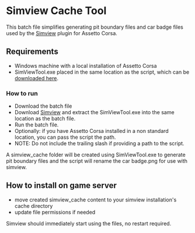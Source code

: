 # Simview Cache Tool
This batch file simplifies generating pit boundary files and car badge files used by the [Simview][1] plugin for Assetto Corsa.

## Requirements
* Windows machine with a local installation of Assetto Corsa
* SimViewTool.exe placed in the same location as the script, which can be [downloaded here][1].

### How to run
* Download the batch file
* Download [Simview][1] and extract the SimViewTool.exe into the same location as the batch file.
* Run the batch file.
* Optionally: if you have Assetto Corsa installed in a non standard location, you can pass the script the path.
* NOTE: Do not include the trailing slash if providing a path to the script.

A simview_cache folder will be created using SimViewTool.exe to generate pit boundary files and the script will rename the car badge.png for use with simview.

## How to install on game server
* move created simview_cache content to your simview installation's cache directory
* update file permissions if needed

Simview should immediately start using the files, no restart required.


[1]:https://www.racedepartment.com/downloads/simview.35249/
